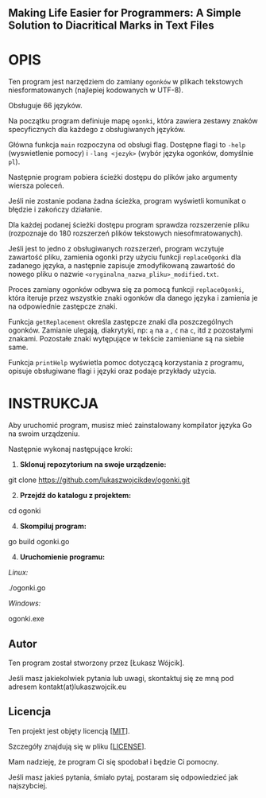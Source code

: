 ## Making Life Easier for Programmers: A Simple Solution to Diacritical Marks in Text Files ##

# OPIS
Ten program jest narzędziem do zamiany `ogonków` w plikach tekstowych niesformatowanych (najlepiej kodowanych w UTF-8).

Obsługuje 66 języków.

Na początku program definiuje mapę `ogonki`, która zawiera zestawy znaków specyficznych dla każdego z obsługiwanych języków.

Główna funkcja `main` rozpoczyna od obsługi flag. 
Dostępne flagi to `-help` (wyswietlenie pomocy) i `-lang <jezyk>` (wybór języka ogonków, domyślnie `pl`).

Następnie program pobiera ścieżki dostępu do plików jako argumenty wiersza poleceń.

Jeśli nie zostanie podana żadna ścieżka, program wyświetli komunikat o błędzie i zakończy działanie.

Dla każdej podanej ścieżki dostępu program sprawdza rozszerzenie pliku (rozpoznaje do 180 rozszerzeń plików tekstowych niesofmratowanych).

Jeśli jest to jedno z obsługiwanych rozszerzeń, program wczytuje zawartość pliku, zamienia ogonki przy użyciu funkcji `replaceOgonki` dla zadanego języka, a następnie zapisuje zmodyfikowaną zawartość do nowego pliku o nazwie `<oryginalna_nazwa_pliku>_modified.txt`.

Proces zamiany ogonków odbywa się za pomocą funkcji `replaceOgonki`, która iteruje przez wszystkie znaki ogonków dla danego języka i zamienia je na odpowiednie zastępcze znaki.

Funkcja `getReplacement` określa zastępcze znaki dla poszczególnych ogonków. 
Zamianie ulegają, diakrytyki, np: `ą` na `a` , `ć` na `c`, itd z pozostałymi znakami. 
Pozostałe znaki wytępujące w tekście zamieniane są na siebie same.

Funkcja `printHelp` wyświetla pomoc dotyczącą korzystania z programu, opisuje obsługiwane flagi i języki oraz podaje przykłady użycia.

# INSTRUKCJA

Aby uruchomić program, musisz mieć zainstalowany kompilator języka Go na swoim urządzeniu. 

Następnie wykonaj następujące kroki:

1. **Sklonuj repozytorium na swoje urządzenie:**
   
git clone https://github.com/lukaszwojcikdev/ogonki.git

2. **Przejdź do katalogu z projektem:**
   
cd ogonki

4. **Skompiluj program:**
   
go build ogonki.go

4. **Uruchomienie programu:**
   
*Linux:*

./ogonki.go

*Windows:*

ogonki.exe

## Autor

Ten program został stworzony przez [Łukasz Wójcik]. 

Jeśli masz jakiekolwiek pytania lub uwagi, skontaktuj się ze mną pod adresem kontakt(at)lukaszwojcik.eu

## Licencja

Ten projekt jest objęty licencją [[MIT](https://opensource.org/license/mit/)]. 

Szczegóły znajdują się w pliku [[LICENSE](https://github.com/lukaszwojcikdev/ogonki/blob/main/LICENSE)].

Mam nadzieję, że program Ci się spodobał i będzie Ci pomocny.

Jeśli masz jakieś pytania, śmiało pytaj, postaram się odpowiedzieć jak najszybciej.
